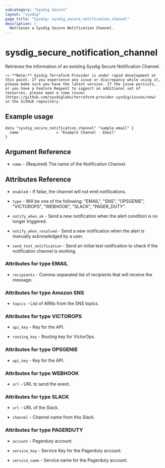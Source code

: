```yaml
---
subcategory: "Sysdig Secure"
layout: "sysdig"
page_title: "Sysdig: sysdig_secure_notification_channel"
description: |-
  Retrieves a Sysdig Secure Notification Channel.
---
```


# sysdig_secure_notification_channel

Retrieves the information of an existing Sysdig Secure Notification Channel.

`~> **Note:** Sysdig Terraform Provider is under rapid development at this point. If you experience any issue or discrepancy while using it, please make sure you have the latest version. If the issue persists, or you have a Feature Request to support an additional set of resources, please open a [new issue](https://github.com/sysdiglabs/terraform-provider-sysdig/issues/new) in the GitHub repository.`

## Example usage

```hcl
data "sysdig_secure_notification_channel" "sample-email" {
  name                 = "Example Channel - Email"
}
```

## Argument Reference

* `name` - (Required) The name of the Notification Channel.

## Attributes Reference

* `enabled` - If false, the channel will not emit notifications.

* `type` - Will be one of the following:  "EMAIL", "SNS", "OPSGENIE", 
    "VICTOROPS", "WEBHOOK", "SLACK", "PAGER_DUTY".

* `notify_when_ok` - Send a new notification when the alert condition is 
    no longer triggered.

* `notify_when_resolved` - Send a new notification when the alert is manually 
    acknowledged by a user.

* `send_test_notification` - Send an initial test notification to check
    if the notification channel is working.

### Attributes for type EMAIL

* `recipients` - Comma-separated list of recipients that will receive 
    the message.
    
### Attributes for type Amazon SNS

* `topics` - List of ARNs from the SNS topics.

### Attributes for type VICTOROPS

* `api_key` - Key for the API.

* `routing_key` - Routing key for VictorOps. 

### Attributes for type OPSGENIE

* `api_key` - Key for the API.

### Attributes for type WEBHOOK

* `url` - URL to send the event.

### Attributes for type SLACK

* `url` - URL of the Slack.

* `channel` - Channel name from this Slack.

### Attributes for type PAGERDUTY

* `account` - Pagerduty account.

* `service_key` - Service Key for the Pagerduty account.

* `service_name` - Service name for the Pagerduty account.
